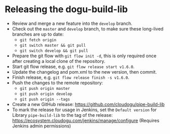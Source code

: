 # Releasing the dogu-build-lib

- Review and merge a new feature into the `develop` branch.
- Check out the `master` and `develop` branch,
  to make sure these long-lived branches are up to date:
    - `git fetch origin`
    - `git switch master && git pull`
    - `git switch develop && git pull`
- Prepare the git flow with `git flow init -d`,
  this is only required once after creating a local clone of the repository.
- Start git flow release, e.g. `git flow release start v1.6.0`.
- Update the changelog and pom.xml to the new version, then commit.
- Finish release, e.g. `git flow release finish -s v1.6.0`.
- Push the changes to the remote repository:
    - `git push origin master`
    - `git push origin develop`
    - `git push origin --tags`
- Create a new GitHub release: https://github.com/cloudogu/pipe-build-lib
- To mark the release for usage in Jenkins, set the `Default version`
  for Library `pipe-build-lib` to the tag of the release:
  https://ecosystem.cloudogu.com/jenkins/manage/configure
  (Requires Jenkins admin permissions)
